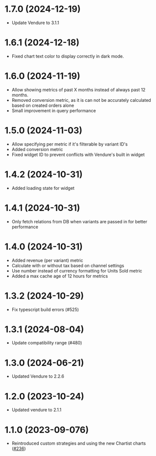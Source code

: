 # 1.7.0 (2024-12-19)

- Update Vendure to 3.1.1

# 1.6.1 (2024-12-18)

- Fixed chart text color to display correctly in dark mode.

# 1.6.0 (2024-11-19)

- Allow showing metrics of past X months instead of always past 12 months.
- Removed conversion metric, as it is can not be accurately calculated based on created orders alone
- Small improvement in query performance

# 1.5.0 (2024-11-03)

- Allow specifying per metric if it's filterable by variant ID's
- Added conversion metric
- Fixed widget ID to prevent conflicts with Vendure's built in widget

# 1.4.2 (2024-10-31)

- Added loading state for widget

# 1.4.1 (2024-10-31)

- Only fetch relations from DB when variants are passed in for better performance

# 1.4.0 (2024-10-31)

- Added revenue (per variant) metric
- Calculate with or without tax based on channel settings
- Use number instead of currency formatting for Units Sold metric
- Added a max cache age of 12 hours for metrics

# 1.3.2 (2024-10-29)

- Fix typescript build errors (#525)

# 1.3.1 (2024-08-04)

- Update compatibility range (#480)

# 1.3.0 (2024-06-21)

- Updated Vendure to 2.2.6

# 1.2.0 (2023-10-24)

- Updated vendure to 2.1.1

# 1.1.0 (2023-09-076)

- Reintroduced custom strategies and using the new Chartist charts ([#236](https://github.com/Pinelab-studio/pinelab-vendure-plugins/pull/236))
